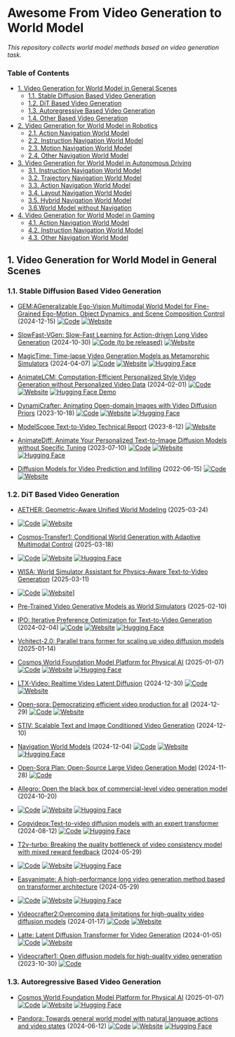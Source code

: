 # Awesome From Video Generation to World Model

*This repository collects world model methods based on video generation task.*


### Table of Contents
- [1. Video Generation for World Model in General Scenes](#1.)
  - [1.1. Stable Diffusion Based Video Generation](#1.1.)
  - [1.2. DiT Based Video Generation](#1.2.)
  - [1.3. Autoregressive Based Video Generation](#1.3.)
  - [1.4. Other Based Video Generation](#1.4.)
- [2.  Video Generation for World Model in Robotics](#2.)
  - [2.1. Action Navigation World Model](#2.1.)
  - [2.2. Instruction Navigation World Model](#2.2.)
  - [2.3. Motion Navigation World Model](#2.3.)
  - [2.4. Other Navigation World Model](#2.4.)
- [3.  Video Generation for World Model in Autonomous Driving](#3.)
  - [3.1. Instruction Navigation World Model](#3.1.)
  - [3.2. Trajectory Navigation World Model](#3.2.)
  - [3.3. Action Navigation World Model](#3.3.)
  - [3.4. Layout Navigation World Model](#3.4.)
  - [3.5. Hybrid Navigation World Model](#3.5.)
  - [3.6.World Model without Navigation](#3.6.)
- [4.  Video Generation for World Model in Gaming](#4.)
  - [4.1. Action Navigation World Model](#4.1.)
  - [4.2. Instruction Navigation World Model](#4.2.)
  - [4.3. Other Navigation World Model](#4.3.)
 
<a name="1."></a>
## 1. Video Generation for World Model in General Scenes
<a name="1.1."></a>
### 1.1. Stable Diffusion Based Video Generation

+ [GEM:AGeneralizable Ego-Vision Multimodal World Model for Fine-Grained
 Ego-Motion, Object Dynamics, and Scene Composition Control](https://arxiv.org/pdf/2412.11198) (2024-12-15) 
[![Code](https://img.shields.io/github/stars/vita-epfl/GEM.svg?style=social&label=Official)](https://github.com/vita-epfl/GEM)
[![Website](https://img.shields.io/badge/Website-9cf)](https://vita-epfl.github.io/GEM.github.io/) 

+ [SlowFast-VGen: Slow-Fast Learning for Action-driven Long Video Generation](https://arxiv.org/abs/2410.23277) (2024-10-30) 
[![Code (to be released)](https://img.shields.io/github/stars/slowfast-vgen/slowfast-vgen.svg?style=social&label=Official)](https://github.com/slowfast-vgen/slowfast-vgen)
[![Website](https://img.shields.io/badge/Website-9cf)](https://slowfast-vgen.github.io/) 

+ [MagicTime: Time-lapse Video Generation Models as Metamorphic Simulators](https://arxiv.org/abs/2404.05014) (2024-04-07) 
[![Code](https://img.shields.io/github/stars/PKU-YuanGroup/MagicTime.svg?style=social&label=Official)](https://github.com/PKU-YuanGroup/MagicTime/tree/main)
[![Website](https://img.shields.io/badge/Website-9cf)](https://pku-yuangroup.github.io/MagicTime/) 
[![Hugging Face](https://img.shields.io/badge/%F0%9F%A4%97%20Hugging%20Face-blue)](https://huggingface.co/spaces/BestWishYsh/MagicTime)

+ [AnimateLCM: Computation-Efficient Personalized Style Video Generation without Personalized Video Data](https://arxiv.org/abs/2402.00769) (2024-02-01) 
[![Code](https://img.shields.io/github/stars/G-U-N/AnimateLCM.svg?style=social&label=Official)](https://github.com/G-U-N/AnimateLCM)
[![Website](https://img.shields.io/badge/Website-9cf)](https://animatelcm.github.io/) 
[![Hugging Face Demo](https://img.shields.io/badge/%F0%9F%A4%97%20Hugging%20Face-blue)](https://huggingface.co/spaces/wangfuyun/AnimateLCM-SVD)

+ [DynamiCrafter: Animating Open-domain Images with Video Diffusion Priors](https://arxiv.org/abs/2310.12190) (2023-10-18) 
[![Code](https://img.shields.io/github/stars/Doubiiu/DynamiCrafter.svg?style=social&label=Official)](https://github.com/Doubiiu/DynamiCrafter)
[![Website](https://img.shields.io/badge/Website-9cf)](https://doubiiu.github.io/projects/DynamiCrafter) 
[![Hugging Face](https://img.shields.io/badge/%F0%9F%A4%97%20Hugging%20Face-blue)](https://huggingface.co/papers/2310.12190)

+ [ModelScope Text-to-Video Technical Report](https://arxiv.org/abs/2308.06571) (2023-8-12) 
[![Website](https://img.shields.io/badge/Website-9cf)](https://modelscope.cn/models/iic/text-to-video-synthesis/summary)

+ [AnimateDiff: Animate Your Personalized Text-to-Image Diffusion Models without Specific Tuning](https://arxiv.org/abs/2307.04725) (2023-07-10) 
[![Code](https://img.shields.io/github/stars/guoyww/AnimateDiff.svg?style=social&label=Official)](https://github.com/guoyww/AnimateDiff)
[![Website](https://img.shields.io/badge/Website-9cf)](https://animatediff.github.io/) 
[![Hugging Face](https://img.shields.io/badge/%F0%9F%A4%97%20Hugging%20Face-blue)](https://huggingface.co/spaces/guoyww/AnimateDiff)

+ [Diffusion Models for Video Prediction and Infilling](https://arxiv.org/abs/2206.07696) (2022-06-15) 
[![Code](https://img.shields.io/github/stars/Tobi-r9/RaMViD.svg?style=social&label=Official)](https://github.com/Tobi-r9/RaMViD)
[![Website](https://img.shields.io/badge/Website-9cf)](https://sites.google.com/view/video-diffusion-prediction)

<a name="1.2."></a>
### 1.2. DiT Based Video Generation

+ [AETHER: Geometric-Aware Unified World Modeling](https://arxiv.org/abs/2503.18945) (2025-03-24)
+ [![Code](https://img.shields.io/github/stars/OpenRobotLab/Aether.svg?style=social&label=Official)](https://github.com/OpenRobotLab/Aether)
[![Website](https://img.shields.io/badge/Website-9cf)](https://aether-world.github.io/) 

+ [Cosmos-Transfer1: Conditional World Generation with Adaptive Multimodal Control](https://arxiv.org/abs/2503.14492) (2025-03-18)
+ [![Code](https://img.shields.io/github/stars/nvidia-cosmos/cosmos-transfer1.svg?style=social&label=Official)](https://github.com/nvidia-cosmos/cosmos-transfer1)
[![Website](https://img.shields.io/badge/Website-9cf)](https://research.nvidia.com/labs/dir/cosmos-transfer1/)
[![Hugging Face](https://img.shields.io/badge/%F0%9F%A4%97%20Hugging%20Face-blue)](https://huggingface.co/collections/nvidia/cosmos-transfer1-67c9d328196453be6e568d3e)

+ [WISA: World Simulator Assistant for Physics-Aware Text-to-Video Generation](https://arxiv.org/abs/2503.08153) (2025-03-11)
+ [![Code](https://img.shields.io/github/stars/360CVGroup/WISA.svg?style=social&label=Official)](https://github.com/360CVGroup/WISA)
[![Website](https://img.shields.io/badge/Website-9cf)](https://360cvgroup.github.io/WISA/)]

+ [Pre-Trained Video Generative Models as World Simulators](https://arxiv.org/abs/2502.07825) (2025-02-10)

+ [IPO: Iterative Preference Optimization for Text-to-Video Generation](https://arxiv.org/abs/2502.02088) (2024-02-04) 
[![Code](https://img.shields.io/github/stars/SAIS-FUXI/IPO.svg?style=social&label=Official)](https://github.com/SAIS-FUXI/IPO) 
[![Website](https://img.shields.io/badge/Website-9cf)](https://yangxlarge.github.io/ipoc//)
[![Hugging Face](https://img.shields.io/badge/%F0%9F%A4%97%20Hugging%20Face-blue)](https://huggingface.co/Fudan-FUXI/IPOC-2B-v1.0)


+ [Vchitect-2.0: Parallel trans former for scaling up video diffusion models](https://arxiv.org/abs/2501.08453) (2025-01-14) 

+ [Cosmos World Foundation Model Platform for Physical AI](https://arxiv.org/abs/2501.03575) (2025-01-07) 
[![Code](https://img.shields.io/github/stars/nvidia-cosmos/cosmos-predict1.svg?style=social&label=Official)](https://github.com/nvidia-cosmos/cosmos-predict1)
[![Website](https://img.shields.io/badge/Website-9cf)](https://research.nvidia.com/labs/dir/cosmos-predict1/) 
[![Hugging Face](https://img.shields.io/badge/%F0%9F%A4%97%20Hugging%20Face-blue)](https://huggingface.co/collections/nvidia/cosmos-predict1-67c9d1b97678dbf7669c89a7)

+ [LTX-Video: Realtime Video Latent Diffusion](https://arxiv.org/abs/2501.00103) (2024-12-30) 
[![Code](https://img.shields.io/github/stars/Lightricks/LTX-Video.svg?style=social&label=Official)](https://github.com/Lightricks/LTX-Video) 
[![Website](https://img.shields.io/badge/Website-9cf)](https://www.lightricks.com/)

+ [Open-sora: Democratizing efficient video production for all](https://arxiv.org/abs/2412.20404) (2024-12-29) 
[![Code](https://img.shields.io/github/stars/hpcaitech/Open-Sora.svg?style=social&label=Official)](https://github.com/hpcaitech/Open-Sora) 
[![Website](https://img.shields.io/badge/Website-9cf)](https://hpcaitech.github.io/Open-Sora/)

+ [STIV: Scalable Text and Image Conditioned Video Generation](https://arxiv.org/abs/2412.07730) (2024-12-10)

+ [Navigation World Models](https://arxiv.org/abs/2412.03572) (2024-12-04)
[![Code](https://img.shields.io/github/stars/facebookresearch/nwm.svg?style=social&label=Official)](https://github.com/facebookresearch/nwm/)
[![Website](https://img.shields.io/badge/Website-9cf)](https://www.amirbar.net/nwm/)
[![Hugging Face](https://img.shields.io/badge/%F0%9F%A4%97%20Hugging%20Face-blue)](https://huggingface.co/facebook/nwm)


+ [Open-Sora Plan: Open-Source Large Video Generation Model](https://arxiv.org/abs/2412.00131) (2024-11-28) 
[![Code](https://img.shields.io/github/stars/PKU-YuanGroup/Open-Sora-Plan.svg?style=social&label=Official)](https://github.com/PKU-YuanGroup/Open-Sora-Plan)

+ [Allegro: Open the black box of commercial-level video generation model](https://arxiv.org/abs/2410.15458) (2024-10-20)
+ [![Code](https://img.shields.io/github/stars/rhymes-ai/Allegro.svg?style=social&label=Official)](https://github.com/rhymes-ai/Allegro)
[![Website](https://img.shields.io/badge/Website-9cf)](https://rhymes.ai/allegro_gallery)
[![Hugging Face](https://img.shields.io/badge/%F0%9F%A4%97%20Hugging%20Face-blue)](https://huggingface.co/rhymes-ai/Allegro)

+ [Cogvideox:Text-to-video diffusion models with an expert transformer](https://arxiv.org/abs/2408.06072) (2024-08-12) 
[![Code](https://img.shields.io/github/stars/THUDM/CogVideo.svg?style=social&label=Official)](https://github.com/THUDM/CogVideo) 
[![Hugging Face](https://img.shields.io/badge/%F0%9F%A4%97%20Hugging%20Face-blue)](https://huggingface.co/spaces/THUDM/CogVideoX-5B-Space)

+ [T2v-turbo: Breaking the quality bottleneck of video consistency model with mixed reward feedback](https://arxiv.org/abs/2405.18750) (2024-05-29)
+ [![Code](https://img.shields.io/github/stars/Ji4chenLi/t2v-turbo.svg?style=social&label=Official)](https://github.com/Ji4chenLi/t2v-turbo)
[![Website](https://img.shields.io/badge/Website-9cf)](https://t2v-turbo.github.io/)
[![Hugging Face](https://img.shields.io/badge/%F0%9F%A4%97%20Hugging%20Face-blue)](https://huggingface.co/spaces/TIGER-Lab/T2V-Turbo)

+ [Easyanimate: A high-performance long video generation method based on  transformer architecture](https://arxiv.org/abs/2405.18991) (2024-05-29)
+ [![Code](https://img.shields.io/github/stars/aigc-apps/EasyAnimate.svg?style=social&label=Official)](https://github.com/aigc-apps/EasyAnimate)
[![Website](https://img.shields.io/badge/Website-9cf)](https://easyanimate.github.io/)
[![Hugging Face](https://img.shields.io/badge/%F0%9F%A4%97%20Hugging%20Face-blue)](https://huggingface.co/spaces/alibaba-pai/EasyAnimate)

+ [Videocrafter2:Overcoming data limitations for high-quality video diffusion models](https://arxiv.org/abs/2401.09047) (2024-01-17) 
[![Code](https://img.shields.io/github/stars/AILab-CVC/VideoCrafter.svg?style=social&label=Official)](https://github.com/AILab-CVC/VideoCrafter)
[![Website](https://img.shields.io/badge/Website-9cf)](https://ailab-cvc.github.io/videocrafter2/)

+ [Latte: Latent Diffusion Transformer for Video Generation](https://arxiv.org/abs/2401.03048) (2024-01-05) 
[![Code](https://img.shields.io/github/stars/hpcaitech/Open-Sora.svg?style=social&label=Official)](https://github.com/hpcaitech/Open-Sora) 
[![Website](https://img.shields.io/badge/Website-9cf)](https://hpcaitech.github.io/Open-Sora/) 

+ [Videocrafter1: Open diffusion models for high-quality video generation](https://arxiv.org/abs/2310.19512) (2023-10-30) 
[![Code](https://img.shields.io/github/stars/AILab-CVC/VideoCrafter.svg?style=social&label=Official)](https://github.com/AILab-CVC/VideoCrafter)

<a name="1.3."></a>
### 1.3. Autoregressive Based Video Generation

+ [Cosmos World Foundation Model Platform for Physical AI](https://arxiv.org/abs/2501.03575) (2025-01-07) 
[![Code](https://img.shields.io/github/stars/nvidia-cosmos/cosmos-predict1.svg?style=social&label=Official)](https://github.com/nvidia-cosmos/cosmos-predict1)
[![Website](https://img.shields.io/badge/Website-9cf)](https://research.nvidia.com/labs/dir/cosmos-predict1/) 
[![Hugging Face](https://img.shields.io/badge/%F0%9F%A4%97%20Hugging%20Face-blue)](https://huggingface.co/collections/nvidia/cosmos-predict1-67c9d1b97678dbf7669c89a7)

+ [Pandora: Towards general world model with natural language actions and video states](https://arxiv.org/abs/2406.09455) (2024-06-12) 
[![Code](https://img.shields.io/github/stars/maitrix-org/Pandora.svg?style=social&label=Official)](https://github.com/maitrix-org/Pandora)
[![Website](https://img.shields.io/badge/Website-9cf)](https://world-model.maitrix.org/) 
[![Hugging Face](https://img.shields.io/badge/%F0%9F%A4%97%20Hugging%20Face-blue)](https://huggingface.co/maitrix-org/Pandora)
